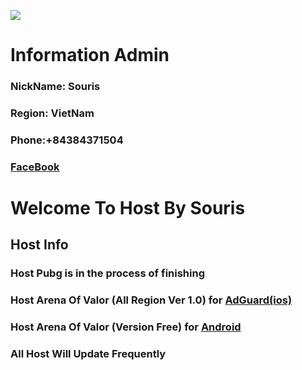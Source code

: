 ![](https://steamuserimages-a.akamaihd.net/ugc/764896681220221946/0E2FB56D8F2D417575951567CE9A8B3BE92F0F22/)
# Information Admin
### NickName: Souris
### Region: VietNam
### Phone:+84384371504
### [FaceBook](https://facebook.com/souris0112)





# Welcome To Host By Souris
## Host Info
### Host Pubg is in the process of finishing
### Host Arena Of Valor (All Region Ver 1.0) for [AdGuard(ios)](https://raw.githubusercontent.com/SourisTTN/createhost/master/AOVHost(2.0))
### Host Arena Of Valor (Version Free) for [Android](https://raw.githubusercontent.com/SourisTTN/createhost/master/HostAOV(android))
### All Host Will Update Frequently

